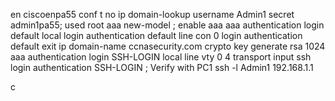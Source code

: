 en
ciscoenpa55
conf t
no ip domain-lookup
username Admin1 secret admin1pa55; used root
aaa new-model ; enable aaa
aaa authentication login default local
login authentication default
line con 0
login authentication default 
exit
ip domain-name ccnasecurity.com
crypto key generate rsa
1024
aaa authentication login SSH-LOGIN local
line vty 0 4
transport input ssh
login authentication SSH-LOGIN
; Verify with PC1 ssh -l Admin1 192.168.1.1

c